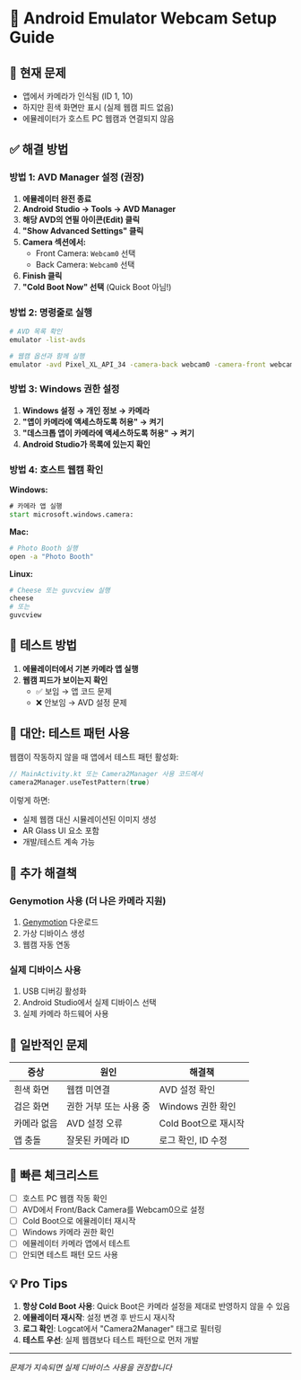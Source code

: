 # 🔧 Android Emulator Webcam Setup Guide

## 🚨 현재 문제
- 앱에서 카메라가 인식됨 (ID 1, 10)
- 하지만 흰색 화면만 표시 (실제 웹캠 피드 없음)
- 에뮬레이터가 호스트 PC 웹캠과 연결되지 않음

## ✅ 해결 방법

### 방법 1: AVD Manager 설정 (권장)
1. **에뮬레이터 완전 종료**
2. **Android Studio → Tools → AVD Manager**
3. **해당 AVD의 연필 아이콘(Edit) 클릭**
4. **"Show Advanced Settings" 클릭**
5. **Camera 섹션에서:**
   - Front Camera: `Webcam0` 선택
   - Back Camera: `Webcam0` 선택
6. **Finish 클릭**
7. **"Cold Boot Now" 선택** (Quick Boot 아님!)

### 방법 2: 명령줄로 실행
```bash
# AVD 목록 확인
emulator -list-avds

# 웹캠 옵션과 함께 실행
emulator -avd Pixel_XL_API_34 -camera-back webcam0 -camera-front webcam0
```

### 방법 3: Windows 권한 설정
1. **Windows 설정 → 개인 정보 → 카메라**
2. **"앱이 카메라에 액세스하도록 허용" → 켜기**
3. **"데스크톱 앱이 카메라에 액세스하도록 허용" → 켜기**
4. **Android Studio가 목록에 있는지 확인**

### 방법 4: 호스트 웹캠 확인
**Windows:**
```cmd
# 카메라 앱 실행
start microsoft.windows.camera:
```

**Mac:**
```bash
# Photo Booth 실행
open -a "Photo Booth"
```

**Linux:**
```bash
# Cheese 또는 guvcview 실행
cheese
# 또는
guvcview
```

## 🎯 테스트 방법
1. **에뮬레이터에서 기본 카메라 앱 실행**
2. **웹캠 피드가 보이는지 확인**
   - ✅ 보임 → 앱 코드 문제
   - ❌ 안보임 → AVD 설정 문제

## 🔄 대안: 테스트 패턴 사용

웹캠이 작동하지 않을 때 앱에서 테스트 패턴 활성화:

```kotlin
// MainActivity.kt 또는 Camera2Manager 사용 코드에서
camera2Manager.useTestPattern(true)
```

이렇게 하면:
- 실제 웹캠 대신 시뮬레이션된 이미지 생성
- AR Glass UI 요소 포함
- 개발/테스트 계속 가능

## 📱 추가 해결책

### Genymotion 사용 (더 나은 카메라 지원)
1. [Genymotion](https://www.genymotion.com/) 다운로드
2. 가상 디바이스 생성
3. 웹캠 자동 연동

### 실제 디바이스 사용
1. USB 디버깅 활성화
2. Android Studio에서 실제 디바이스 선택
3. 실제 카메라 하드웨어 사용

## 🐛 일반적인 문제

| 증상 | 원인 | 해결책 |
|------|------|--------|
| 흰색 화면 | 웹캠 미연결 | AVD 설정 확인 |
| 검은 화면 | 권한 거부 또는 사용 중 | Windows 권한 확인 |
| 카메라 없음 | AVD 설정 오류 | Cold Boot으로 재시작 |
| 앱 충돌 | 잘못된 카메라 ID | 로그 확인, ID 수정 |

## 📝 빠른 체크리스트
- [ ] 호스트 PC 웹캠 작동 확인
- [ ] AVD에서 Front/Back Camera를 Webcam0으로 설정
- [ ] Cold Boot으로 에뮬레이터 재시작
- [ ] Windows 카메라 권한 확인
- [ ] 에뮬레이터 카메라 앱에서 테스트
- [ ] 안되면 테스트 패턴 모드 사용

## 💡 Pro Tips
1. **항상 Cold Boot 사용**: Quick Boot은 카메라 설정을 제대로 반영하지 않을 수 있음
2. **에뮬레이터 재시작**: 설정 변경 후 반드시 재시작
3. **로그 확인**: Logcat에서 "Camera2Manager" 태그로 필터링
4. **테스트 우선**: 실제 웹캠보다 테스트 패턴으로 먼저 개발

---
*문제가 지속되면 실제 디바이스 사용을 권장합니다*